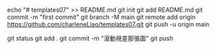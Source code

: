 echo "# templates07" >> README.md
git init
git add README.md
git commit -m "first commit"
git branch -M main
git remote add origin https://github.com/charleneLiao/templates07.git
git push -u origin main

git status 
git add .
git commit -m "滾動視差那張圖"
git push